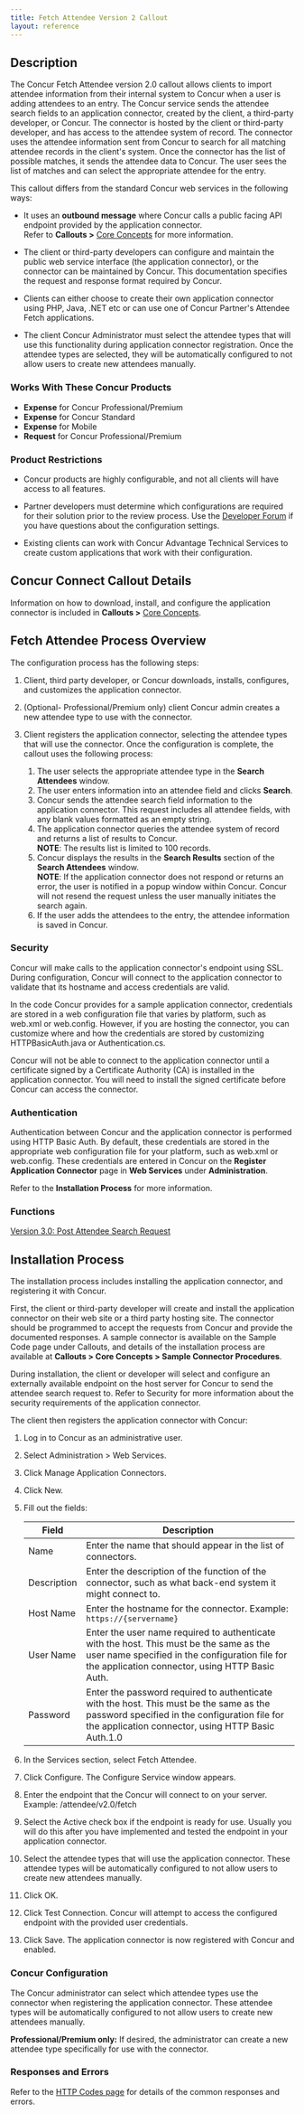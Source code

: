 ```yaml
---
title: Fetch Attendee Version 2 Callout
layout: reference
---
```



## Description    

The Concur Fetch Attendee version 2.0 callout allows clients to import attendee information from their internal system to Concur when a user is adding attendees to an entry. The Concur service sends the attendee search fields to an application connector, created by the client, a third-party developer, or Concur. The connector is hosted by the client or third-party developer, and has access to the attendee system of record. The connector uses the attendee information sent from Concur to search for all matching attendee records in the client's system. Once the connector has the list of possible matches, it sends the attendee data to Concur. The user sees the list of matches and can select the appropriate attendee for the entry.

This callout differs from the standard Concur web services in the following ways:

* It uses an **outbound message** where Concur calls a public facing API endpoint provided by the application connector.  
Refer to **Callouts >** [Core Concepts][1] for more information.
* The client or third-party developers can configure and maintain the public web service interface (the application connector), or the connector can be maintained by Concur. This documentation specifies the request and response format required by Concur.

* Clients can either choose to create their own application connector using PHP, Java, .NET etc or can use one of Concur Partner's Attendee Fetch applications.
* The client Concur Administrator must select the attendee types that will use this functionality during application connector registration. Once the attendee types are selected, they will be automatically configured to not allow users to create new attendees manually.

### Works With These Concur Products

* **Expense** for Concur Professional/Premium
* **Expense** for Concur Standard
* **Expense** for Mobile
* **Request** for Concur Professional/Premium


### Product Restrictions    
* Concur products are highly configurable, and not all clients will have access to all features.

* Partner developers must determine which configurations are required for their solution prior to the review process. Use the [Developer Forum][2] if you have questions about the configuration settings.

* Existing clients can work with Concur Advantage Technical Services to create custom applications that work with their configuration.


## Concur Connect Callout Details
Information on how to download, install, and configure the application connector is included in **Callouts >** [Core Concepts][1].

## Fetch Attendee Process Overview
The configuration process has the following steps:

1. Client, third party developer, or Concur downloads, installs, configures, and customizes the application connector.

2. (Optional- Professional/Premium only) client Concur admin creates a new attendee type to use with the connector.

3. Client registers the application connector, selecting the attendee types that will use the connector.
Once the configuration is complete, the callout uses the following process:
	1. The user selects the appropriate attendee type in the **Search Attendees** window.
	2. The user enters information into an attendee field and clicks **Search**.
	3. Concur sends the attendee search field information to the application connector. This request includes all attendee fields, with any blank values formatted as an empty string.
	4. The application connector queries the attendee system of record and returns a list of results to Concur.  
**NOTE**: The results list is limited to 100 records.  
	5. Concur displays the results in the **Search Results** section of the **Search Attendees** window.  
**NOTE**: If the application connector does not respond or returns an error, the user is notified in a popup window within Concur.
Concur will not resend the request unless the user manually initiates the search again.
	6. If the user adds the attendees to the entry, the attendee information is saved in Concur.

### Security
  Concur will make calls to the application connector's endpoint using SSL. During configuration, Concur will connect to the application connector to validate that its hostname and access credentials are valid.

In the code Concur provides for a sample application connector, credentials are stored in a web configuration file that varies by platform, such as web.xml or web.config. However, if you are hosting the connector, you can customize where and how the credentials are stored by customizing HTTPBasicAuth.java or Authentication.cs.

Concur will not be able to connect to the application connector until a certificate signed by a Certificate Authority (CA) is installed in the application connector. You will need to install the signed certificate before Concur can access the connector.


### Authentication
  Authentication between Concur and the application connector is performed using HTTP Basic Auth. By default, these credentials are stored in the appropriate web configuration file for your platform, such as web.xml or web.config. These credentials are entered in Concur on the **Register Application Connector** page in **Web Services** under **Administration**.

Refer to the **Installation Process** for more information.


### Functions

[Version 3.0: Post Attendee Search Request][5]

## Installation Process
The installation process includes installing the application connector, and registering it with Concur.

First, the client or third-party developer will create and install the application connector on their web site or a third party hosting site. The connector should be programmed to accept the requests from Concur and provide the documented responses. A sample connector is available on the Sample Code page under Callouts, and details of the installation process are available at **Callouts > Core Concepts > Sample Connector Procedures**.

During installation, the client or developer will select and configure an externally available endpoint on the host server for Concur to send the attendee search request to. Refer to Security for more information about the security requirements of the application connector.

The client then registers the application connector with Concur:  

1. Log in to Concur as an administrative user.  
2. Select Administration > Web Services.  
3. Click Manage Application Connectors.  
4. Click New.  
5. Fill out the fields:  

   |Field	|Description|
   |------|------------|
   |Name|Enter the name that should appear in the list of connectors.|
   |Description|Enter the description of the function of the connector, such as what back-end system it might connect to.|
   |Host Name|Enter the hostname for the connector. Example: `https://{servername}`|
   |User Name|Enter the user name required to authenticate with the host. This must be the same as the user name specified in the configuration file for the application connector, using HTTP Basic Auth.|
   |Password|Enter the password required to authenticate with the host. This must be the same as the password specified in the configuration file for the application connector, using HTTP Basic Auth.1.0|  
6. In the Services section, select Fetch Attendee.  
7. Click Configure. The Configure Service window appears.  
8. Enter the endpoint that the Concur will connect to on your server. Example: /attendee/v2.0/fetch  
9. Select the Active check box if the endpoint is ready for use. Usually you will do this after you have implemented and tested the endpoint in your application connector.  
10. Select the attendee types that will use the application connector. These attendee types will be automatically configured to not allow users to create new attendees manually.  
11. Click OK.
12. Click Test Connection. Concur will attempt to access the configured endpoint with the provided user credentials.
13. Click Save. The application connector is now registered with Concur and enabled.

### Concur Configuration
The Concur administrator can select which attendee types use the connector when registering the application connector. These attendee types will be automatically configured to not allow users to create new attendees manually.

**Professional/Premium only:** If desired, the administrator can create a new attendee type specifically for use with the connector.

### Responses and Errors
Refer to the [HTTP Codes page](https://developer.concur.com/tools-support/reference/http-codes.html) for details of the common responses and errors.


[1]: /docs/guides/REST-API-Basics.html
[2]: http://forum.developer.concur.com/
[5]: /api-reference/expense/attendees/index.html
